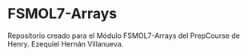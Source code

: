 # FSMOL7-Arrays
Repositorio creado para el Módulo FSMOL7-Arrays del PrepCourse de Henry. Ezequiel Hernán Villanueva.
